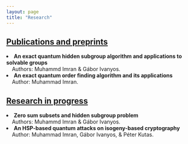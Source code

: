 ```yaml
---
layout: page
title: "Research"
---
```

<h2><u>Publications and preprints</u></h2>

<li> <b>An exact quantum hidden subgroup algorithm and applications to solvable groups</b> </li>
&nbsp;&ensp; Authors: Muhammd Imran & Gábor Ivanyos.

<li> <b>An exact quantum order finding algorithm and its applications</b> </li>
&nbsp;&ensp; Author: Muhammad Imran.

<h2><u>Research in progress</u></h2>

<li> <b>Zero sum subsets and hidden subgroup problem</b> </li>
&nbsp;&ensp; Authors: Muhammd Imran & Gábor Ivanyos.

<li> <b>An HSP-based quantum attacks on isogeny-based cryptography</b> </li>
&nbsp;&ensp; Author: Muhammad Imran, Gábor Ivanyos, & Péter Kutas.
